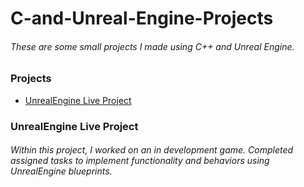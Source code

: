 # C-and-Unreal-Engine-Projects
###### These are some small projects I made using C++ and Unreal Engine.
### Projects
* [UnrealEngine Live Project](./UnrealEngine4LP.uproject)
### UnrealEngine Live Project
###### Within this project, I worked on an in development game. Completed assigned tasks to implement functionality and behaviors using UnrealEngine blueprints.
